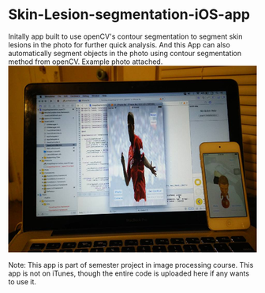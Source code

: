 # Skin-Lesion-segmentation-iOS-app

Initally app built to use openCV's contour segmentation to segment skin lesions in the photo for further quick analysis. And this App can also automatically segment objects in the photo using contour segmentation method from openCV. Example photo attached. 
![alt text](https://github.com/RajeshThevar/Skin-Lesion-segmentation-iOS-app/blob/master/xcode.jpg)

Note: This app is part of semester project in image processing course. This app is not on iTunes, though the entire code is uploaded here if any wants to use it.
